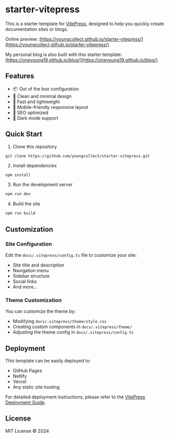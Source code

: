 # starter-vitepress

This is a starter template for [VitePress](https://vitepress.dev/), designed to help you quickly create documentation sites or blogs.

Online preview: [https://youngcollect.github.io/starter-vitepress/](https://youngcollect.github.io/starter-vitepress/)

My personal blog is also built with this starter template: [https://oneyoung19.github.io/blog/](https://oneyoung19.github.io/blog/)

## Features

- 📦 Out of the box configuration
- 🎨 Clean and minimal design
- 🚀 Fast and lightweight
- 📱 Mobile-friendly responsive layout
- 🎯 SEO optimized
- 🌙 Dark mode support

## Quick Start

1. Clone this repository

```git
git clone https://github.com/youngcollect/starter-vitepress.git
```

2. Install dependencies

```bash
npm install
```

3. Run the development server

```bash
npm run dev
```

4. Build the site

```bash
npm run build
```

## Customization

### Site Configuration

Edit the `docs/.vitepress/config.ts` file to customize your site:

- Site title and description
- Navigation menu
- Sidebar structure
- Social links
- And more...

### Theme Customization

You can customize the theme by:

- Modifying `docs/.vitepress/theme/style.css`
- Creating custom components in `docs/.vitepress/theme/`
- Adjusting the theme config in `docs/.vitepress/config.ts`

## Deployment

This template can be easily deployed to:

- GitHub Pages
- Netlify
- Vercel
- Any static site hosting

For detailed deployment instructions, please refer to the [VitePress Deployment Guide](https://vitepress.dev/guide/deploy).

## License

MIT License © 2024
